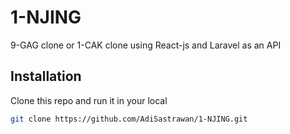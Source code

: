 # 1-NJING

9-GAG clone or 1-CAK clone using React-js and Laravel as an API

## Installation

Clone this repo and run it in your local

```bash
git clone https://github.com/AdiSastrawan/1-NJING.git
```
